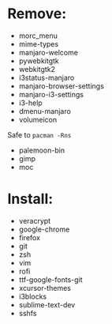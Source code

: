 # Remove:

- morc_menu
- mime-types
- manjaro-welcome
- pywebkitgtk
- webkitgtk2
- i3status-manjaro
- manjaro-browser-settings
- manjaro-i3-settings
- i3-help
- dmenu-manjaro
- volumeicon

Safe to ``pacman -Rns``
- palemoon-bin
- gimp
- moc

# Install:
- veracrypt
- google-chrome
- firefox
- git
- zsh
- vim
- rofi
- ttf-google-fonts-git
- xcursor-themes
- i3blocks
- sublime-text-dev
- sshfs
